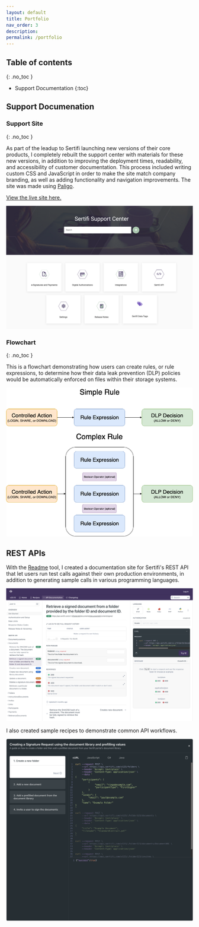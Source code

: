 ```yaml
---
layout: default
title: Portfolio
nav_order: 3
description: 
permalink: /portfolio
---
```


## Table of contents
{: .no_toc }

- Support Documentation
{:toc}



## Support Documenation

### Support Site
{: .no_toc }

As part of the leadup to Sertifi launching new versions of their core products, I completely rebuilt the support center with materials for these new versions, in addition to improving the deployment times, readability, and accessibility of customer documentation. This process included writing custom CSS and JavaScript in order to make the site match company branding, as well as adding functionality and navigation improvements. The site was made using [Paligo](https://www.paligo.net).

[View the live site here.](https://supportcenter.sertifi.com/?lang=en)

![The Sertifi Support Center](img/sertifi_support_center.png)


### Flowchart
{: .no_toc }

This is a flowchart demonstrating how users can create rules, or rule expressions, to determine how their data leak prevention (DLP) policies would be automatically enforced on files within their storage systems.

![A software flowchart.](img/rule-expression.png)


## REST APIs


With the [Readme](https://sertifi.readme.io/) tool, I created a documentation site for Sertifi's REST API that let users run test calls against their own production environments, in addition to generating sample calls in various programming languages.

![REST API documentation](img/rest_api_docs.png)

I also created sample recipes to demonstrate common API workflows.

![REST API workflow recipes](img/rest_api_recipes.png)

